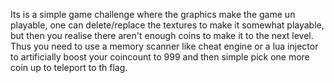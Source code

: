 Its is a simple game challenge where the graphics make the game un playable, one can delete/replace the textures to make it somewhat playable, but then you realise there aren't enough coins to make it to the next level. Thus you need to use a memory scanner like cheat engine or a lua injector to artificially boost your coincount to 999 and then simple pick one more coin up to teleport to th flag.
